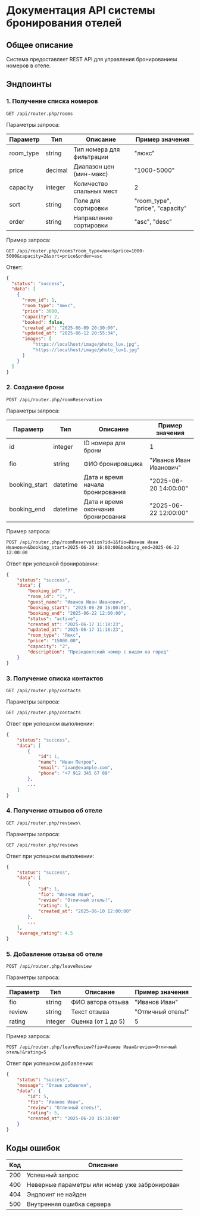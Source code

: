 # Документация API системы бронирования отелей

## Общее описание

Система предоставляет REST API для управления бронированием номеров в отеле.

## Эндпоинты

### 1. Получение списка номеров

```
GET /api/router.php/rooms
```

Параметры запроса:

| Параметр  | Тип     | Описание                  | Пример значения                  |
|-----------|---------|---------------------------|----------------------------------|
| room_type | string  | Тип номера для фильтрации | "люкс"                           |
| price     | decimal | Диапазон цен (мин-макс)   | "1000-5000"                      |
| capacity  | integer | Количество спальных мест  | 2                                |
| sort      | string  | Поле для сортировки       | "room_type", "price", "capacity" |
| order     | string  | Направление сортировки    | "asc", "desc"                    |

Пример запроса:

```
GET /api/router.php/rooms?room_type=люкс&price=1000-5000&capacity=2&sort=price&order=asc
```

Ответ:


```json
{
  "status": "success",
  "data": [
    {
      "room_id": 1,
      "room_type": "люкс",
      "price": 3000,
      "capacity": 2,
      "booked": false,
      "created_at": "2025-06-09 20:30:00",
      "updated_at": "2025-06-12 20:55:34",
      "images": [
          "https://localhost/image/photo_lux.jpg",
          "https://localhost/image/photo_lux1.jpg"
      ]
    }
  ]
}
```

### 2. Создание брони
```
POST /api/router.php/roomReservation
```

Параметры запроса:

| Параметр | Тип     | Описание            | Пример значения        |
|----------|---------|---------------------|------------------------|
| id       | integer | ID номера для брони | 1                      |
| fio      | string  | ФИО бронировщика    | "Иванов Иван Иванович" |
| booking_start | datetime | Дата и время начала бронирования | "2025-06-20 14:00:00" |
| booking_end | datetime | Дата и время окончания бронирования | "2025-06-22 12:00:00" |

Пример запроса:

```
POST /api/router.php/roomReservation?id=1&fio=Иванов Иван Иванович&booking_start=2025-06-20 16:00:00&booking_end=2025-06-22 12:00:00
```

Ответ при успешной бронировании:

```json
{
    "status": "success",
    "data": {
        "booking_id": "7",
        "room_id": "1",
        "guest_name": "Иванов Иван Иванович",
        "booking_start": "2025-06-20 16:00:00",
        "booking_end": "2025-06-22 12:00:00",
        "status": "active",
        "created_at": "2025-06-17 11:18:23",
        "updated_at": "2025-06-17 11:18:23",
        "room_type": "Люкс",
        "price": "15000.00",
        "capacity": "2",
        "description": "Президентский номер с видом на город"
    }
}
```

### 3. Получение списка контактов

```
GET /api/router.php/contacts
```

Параметры запроса:
```
GET /api/router.php/contacts
```

Ответ при успешном выполнении:

```json
{
    "status": "success",
    "data": [
        {
            "id": 1,
            "name": "Иван Петров",
            "email": "ivan@example.com",
            "phone": "+7 912 345 67 89"
        },
        ...
    ]
}
```

### 4. Получение отзывов об отеле

```
GET /api/router.php/reviews\
```

Параметры запроса:
```
GET /api/router.php/reviews
```

Ответ при успешном выполнении:
```json
{
    "status": "success",
    "data": [
        {
            "id": 1,
            "fio": "Иванов Иван",
            "review": "Отличный отель!",
            "rating": 5,
            "created_at": "2025-06-10 12:00:00"
        },
        ...
    ],
    "average_rating": 4.5
}
```

### 5. Добавление отзыва об отеле

```
POST /api/router.php/leaveReview
```

Параметры запроса:

| Параметр |	Тип  |	Описание	          | Пример значения  |
|----------|---------|------------------------|------------------|
| fio      | string  | ФИО автора отзыва	  | "Иванов Иван"    |
| review   | string  | Текст отзыва	          | "Отличный отель!"|
| rating   | integer | Оценка (от 1 до 5)     |	5                |

Пример запроса:

```
POST /api/router.php/leaveReview?fio=Иванов Иван&review=Отличный отель!&rating=5
```

Ответ при успешном добавлении:
```json
{
    "status": "success",
    "message": "Отзыв добавлен",
    "data": {
        "id": 5,
        "fio": "Иванов Иван",
        "review": "Отличный отель!",
        "rating": 5,
        "created_at": "2025-06-20 15:30:00"
    }
}
```

## Коды ошибок

| Код | Описание                                      |
|-----|-----------------------------------------------|
| 200 | Успешный запрос                               |
| 400 | Неверные параметры или номер уже забронирован |
| 404 | Эндпоинт не найден                            |
| 500 | Внутренняя ошибка сервера                     |

